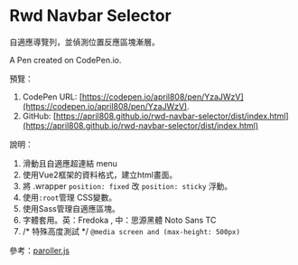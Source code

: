 # Rwd Navbar Selector

自適應導覽列，並偵測位置反應區塊漸層。

A Pen created on CodePen.io.

預覽：

1. CodePen URL: [https://codepen.io/april808/pen/YzaJWzV](https://codepen.io/april808/pen/YzaJWzV).
1. GitHub: [https://april808.github.io/rwd-navbar-selector/dist/index.html](https://april808.github.io/rwd-navbar-selector/dist/index.html)


說明：

1. 滑動且自適應超連結 menu
1. 使用Vue2框架的資料格式，建立html畫面。
1. 將 .wrapper `position: fixed` 改 `position: sticky` 浮動。
1. 使用`:root`管理 CSS變數。
1. 使用Sass管理自適應區塊。
1. 字體套用。英：Fredoka , 中：思源黑體 Noto Sans TC
1. /* 特殊高度測試 */ `@media screen and (max-height: 500px)`

參考：[paroller.js](https://tgomilar.github.io/paroller.js/)